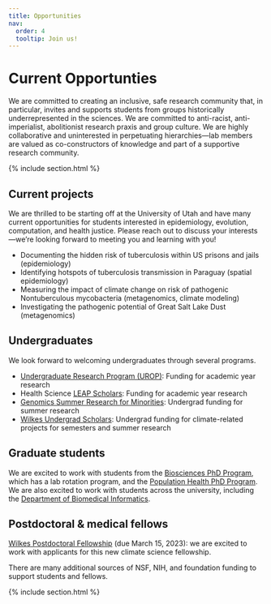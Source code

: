 ```yaml
---
title: Opportunities
nav:
  order: 4
  tooltip: Join us!
---
```


# <i class="fas fa-microscope"></i>Current Opportunties

We are committed to creating an inclusive, safe research community that, in particular, invites and supports students from groups historically underrepresented in the sciences. We are committed to anti-racist, anti-imperialist, abolitionist research praxis and group culture. We are highly collaborative and uninterested in perpetuating hierarchies—lab members are valued as co-constructors of knowledge and part of a supportive research community. 

{% include section.html %}

## Current projects

We are thrilled to be starting off at the University of Utah and have many current opportunities for students interested in epidemiology, evolution, computation, and health justice. Please reach out to discuss your interests—we’re looking forward to meeting you and learning with you!

-	Documenting the hidden risk of tuberculosis within US prisons and jails (epidemiology)
-	Identifying hotspots of tuberculosis transmission in Paraguay (spatial epidemiology) 
-	Measuring the impact of climate change on risk of pathogenic Nontuberculous mycobacteria (metagenomics, climate modeling)
-	Investigating the pathogenic potential of Great Salt Lake Dust (metagenomics)

## Undergraduates

We look forward to welcoming undergraduates through several programs. 

- [Undergraduate Research Program (UROP)](https://our.utah.edu/research-scholarship-opportunities/urop/): Funding for academic year research
- Health Science [LEAP Scholars](https://leap.utah.edu/): Funding for academic year research
- [Genomics Summer Research for Minorities](https://prod.pediatrics.medicine.utah.edu/pediatrics/research/education/gsrm/program-info): Undergrad funding for summer research
- [Wilkes Undergrad Scholars](https://wilkescenter.utah.edu/funding-opportunities/wilkes-scholars/): Undergrad funding for climate-related projects for semesters and summer research

## Graduate students

We are excited to work with students from the [Biosciences PhD Program](https://bioscience.utah.edu/), which has a lab rotation program, and the [Population Health PhD Program](https://medicine.utah.edu/population-health-sciences/phd). We are also excited to work with students across the university, including the [Department of Biomedical Informatics](https://medicine.utah.edu/dbmi).

## Postdoctoral & medical fellows

[Wilkes Postdoctoral Fellowship](https://wilkescenter.utah.edu/funding-opportunities/wilkes-center-postdoctoral-program/) (due March 15, 2023): we are excited to work with applicants for this new climate science fellowship.


There are many additional sources of NSF, NIH, and foundation funding to support students and fellows. 


{% include section.html %}
